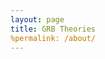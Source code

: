 ```yaml
---
layout: page
title: GRB Theories
%permalink: /about/
---
```



<!--This is the base Jekyll theme. You can find out more info about customizing your Jekyll theme, as well as basic Jekyll usage documentation at [jekyllrb.com](https://jekyllrb.com/)-->
<!---->
<!--You can find the source code for the Jekyll new theme at:-->
<!--{% include icon-github.html username="jekyll" %} /-->
<!--[minima](https://github.com/jekyll/minima)-->
<!---->
<!--You can find the source code for Jekyll at-->
<!--{% include icon-github.html username="jekyll" %} /-->
<!--[jekyll](https://github.com/jekyll/jekyll)-->
